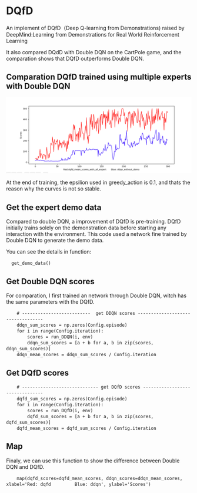 # DQfD

An implement of DQfD（Deep Q-learning from Demonstrations) raised by DeepMind:Learning from Demonstrations for Real World Reinforcement Learning

It also compared DQdD with Double DQN on the CartPole game, and the comparation shows that DQfD outperforms Double DQN.

## Comparation DQfD trained using multiple experts with Double DQN

![figure_1](/plots/newplots/plt1.png)

At the end of training, the epsilion used in greedy_action is 0.1, and thats the reason why the curves is not so stable.


## Get the expert demo data

Compared to double DQN, a improvement of DQfD is pre-training. DQfD initially trains solely on the demonstration data before starting any interaction with the environment. This code used a network fine trained by Double DQN to generate the demo data.

You can see the details in function:
```
  get_demo_data()
```

## Get Double DQN scores

For comparation, I first trained an network through Double DQN, witch has the same parameters with the DQfD.
```
    # --------------------------  get DDQN scores ----------------------------------
    ddqn_sum_scores = np.zeros(Config.episode)
    for i in range(Config.iteration):
        scores = run_DDQN(i, env)
        ddqn_sum_scores = [a + b for a, b in zip(scores, ddqn_sum_scores)]
    ddqn_mean_scores = ddqn_sum_scores / Config.iteration
```

## Get DQfD scores

```
    # ----------------------------- get DQfD scores --------------------------------
    dqfd_sum_scores = np.zeros(Config.episode)
    for i in range(Config.iteration):
        scores = run_DQfD(i, env)
        dqfd_sum_scores = [a + b for a, b in zip(scores, dqfd_sum_scores)]
    dqfd_mean_scores = dqfd_sum_scores / Config.iteration
```
## Map

Finaly, we can use this function to show the difference between Double DQN and DQfD.
```
    map(dqfd_scores=dqfd_mean_scores, ddqn_scores=ddqn_mean_scores, xlabel='Red: dqfd         Blue: ddqn', ylabel='Scores')
```



